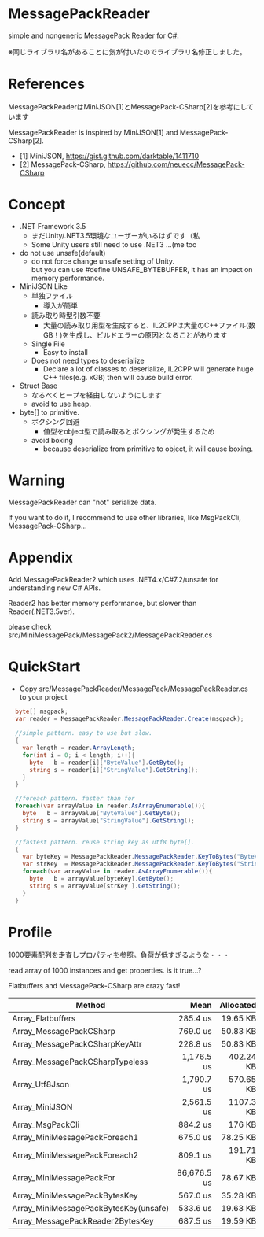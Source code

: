 # MessagePackReader

simple and nongeneric MessagePack Reader for C#. 

※同じライブラリ名があることに気が付いたのでライブラリ名修正しました。

# References

MessagePackReaderはMiniJSON[1]とMessagePack-CSharp[2]を参考にしています

MessagePackReader is inspired by MiniJSON[1] and MessagePack-CSharp[2].

* [1] MiniJSON, https://gist.github.com/darktable/1411710
* [2] MessagePack-CSharp, https://github.com/neuecc/MessagePack-CSharp

# Concept

* .NET Framework 3.5
    * まだUnity/.NET3.5環境なユーザーがいるはずです（私
    * Some Unity users still need to use .NET3 ...(me too
* do not use unsafe(default)
    * do not force change unsafe setting of Unity.<br>
      but you can use #define UNSAFE_BYTEBUFFER, it has an impact on memory performance.
* MiniJSON Like
    * 単独ファイル
        * 導入が簡単
    * 読み取り時型引数不要
        * 大量の読み取り用型を生成すると、IL2CPPは大量のC++ファイル(数GB！)を生成し、ビルドエラーの原因となることがあります
    * Single File
        * Easy to install
    * Does not need types to deserialize
    	* Declare a lot of classes to deserialize, IL2CPP will generate huge C++ files(e.g. xGB) then will cause build error.
* Struct Base
    * なるべくヒープを経由しないようにします
    * avoid to use heap.
* byte[] to primitive.
    * ボクシング回避
        * 値型をobject型で読み取るとボクシングが発生するため
    * avoid boxing
    	* because deserialize from primitive to object, it will cause boxing.

# Warning

MessagePackReader can "not" serialize data.

If you want to do it, I recommend to use other libraries, like MsgPackCli, MessagePack-CSharp...

# Appendix

Add MessagePackReader2 which uses .NET4.x/C#7.2/unsafe for understanding new C# APIs.

Reader2 has better memory performance, but slower than Reader(.NET3.5ver).

please check src/MiniMessagePack/MessagePack2/MessagePackReader.cs

# QuickStart

* Copy src/MessagePackReader/MessagePack/MessagePackReader.cs to your project

```csharp
  byte[] msgpack;
  var reader = MessagePackReader.MessagePackReader.Create(msgpack);
  
  //simple pattern. easy to use but slow.
  {
    var length = reader.ArrayLength;
    for(int i = 0; i < length; i++){
      byte   b = reader[i]["ByteValue"].GetByte();
      string s = reader[i]["StringValue"].GetString();
    }
  }

  //foreach pattern. faster than for
  foreach(var arrayValue in reader.AsArrayEnumerable()){
    byte   b = arrayValue["ByteValue"].GetByte();
    string s = arrayValue["StringValue"].GetString();
  }

  //fastest pattern. reuse string key as utf8 byte[].
  {
    var byteKey = MessagePackReader.MessagePackReader.KeyToBytes("ByteValue");
    var strKey  = MessagePackReader.MessagePackReader.KeyToBytes("StringValue");
    foreach(var arrayValue in reader.AsArrayEnumerable()){
      byte   b = arrayValue[byteKey].GetByte();
      string s = arrayValue[strKey ].GetString();
    }
  }
```

# Profile

1000要素配列を走査しプロパティを参照。負荷が低すぎるような・・・

read array of 1000 instances and get properties. is it true...?

Flatbuffers and MessagePack-CSharp are crazy fast!


|                                  Method |        Mean | Allocated |
|---------------------------------------- |------------:|----------:|
|               Array_Flatbuffers         |    285.4 us |  19.65 KB |
|         Array_MessagePackCSharp         |    769.0 us |  50.83 KB |
|  Array_MessagePackCSharpKeyAttr         |    228.8 us |  50.83 KB |
| Array_MessagePackCSharpTypeless         |  1,176.5 us | 402.24 KB |
|                  Array_Utf8Json         |  1,790.7 us | 570.65 KB |
|                  Array_MiniJSON         |  2,561.5 us | 1107.3 KB |
|                Array_MsgPackCli         |    884.2 us |    176 KB |
|   Array_MiniMessagePackForeach1         |    675.0 us |  78.25 KB |
|   Array_MiniMessagePackForeach2         |    809.1 us | 191.71 KB |
|        Array_MiniMessagePackFor         | 86,676.5 us |  78.67 KB |
|   Array_MiniMessagePackBytesKey         |    567.0 us |  35.28 KB |
|   Array_MiniMessagePackBytesKey(unsafe) |    533.6 us |  19.63 KB |
| Array_MessagePackReader2BytesKey        |    687.5 us |  19.59 KB |


